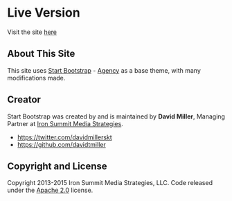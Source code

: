 # Live Version
Visit the site [here](http://www.tysonandletha.us)

## About This Site
This site uses [Start Bootstrap](http://startbootstrap.com/) - [Agency](http://startbootstrap.com/template-overviews/agency/) as a base theme, with many modifications made.

## Creator

Start Bootstrap was created by and is maintained by **David Miller**, Managing Partner at [Iron Summit Media Strategies](http://www.ironsummitmedia.com/).

* https://twitter.com/davidmillerskt
* https://github.com/davidtmiller

## Copyright and License

Copyright 2013-2015 Iron Summit Media Strategies, LLC. Code released under the [Apache 2.0](https://github.com/IronSummitMedia/startbootstrap-agency/blob/gh-pages/LICENSE) license.

